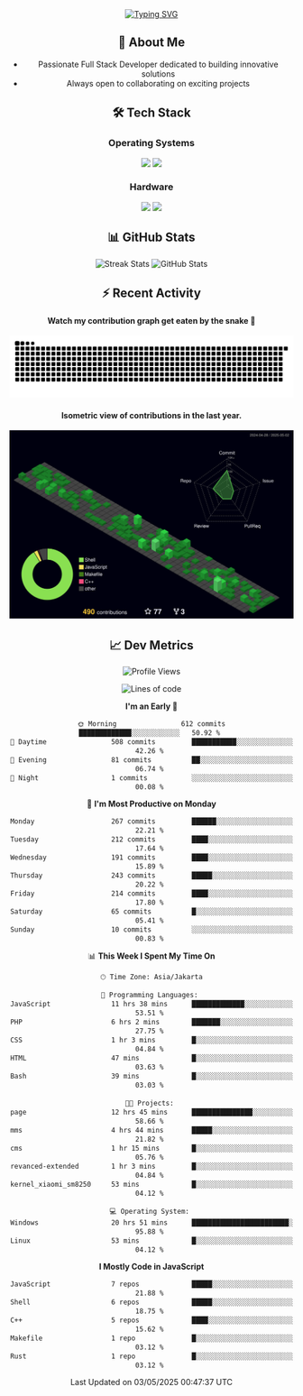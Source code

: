 <div align="center" style="max-width: 900px; margin: auto;">
<a href="https://github.com/thunderkex">
  <img src="https://readme-typing-svg.herokuapp.com?font=Fira+Code&pause=1000&center=true&vCenter=true&width=435&lines=Ha+ha!+I+am+here!;Told+you+a+storm+was+coming!" alt="Typing SVG" />
</a>

## 👋 About Me
- Passionate Full Stack Developer dedicated to building innovative solutions
- Always open to collaborating on exciting projects

## 🛠️ Tech Stack
### Operating Systems
<a href="#"><img src="https://img.shields.io/badge/Linux-FCC624?style=flat&logo=linux&logoColor=black"></a>
<a href="#"><img src="https://img.shields.io/badge/Windows-0078D6?style=flat&logo=windows&logoColor=white"></a>

### Hardware
<a href="#"><img src="https://img.shields.io/badge/Raspberry%20Pi-C51A4A?style=flat&logo=raspberrypi&logoColor=white"></a>
<a href="#"><img src="https://img.shields.io/badge/Arduino-00979D?style=flat&logo=Arduino&logoColor=white"></a>

## 📊 GitHub Stats
<div align="center">
  <img src="https://streak-stats.demolab.com?user=thunderkex&theme=tokyonight-duo&border_radius=20" alt="Streak Stats" />
  <img src="https://github-readme-stats.vercel.app/api?username=thunderkex&show_icons=true&theme=tokyonight&border_radius=20" alt="GitHub Stats" />
</div>

## ⚡ Recent Activity
<h4>Watch my contribution graph get eaten by the snake 🐍</h4>
<img width="600em" alt="thunderkex's Github commit snake" src="https://raw.githubusercontent.com/thunderkex/thunderkex/output/grid-snake-ov.svg" />

<h4>Isometric view of contributions in the last year.</h4>
<a href="./profile-3d-contrib/profile-night-green.svg">
	<img width="600em" src="./profile-3d-contrib/profile-night-green.svg">
</a>

## 📈 Dev Metrics
<!--START_SECTION:waka-->
![Profile Views](http://img.shields.io/badge/Profile%20Views-8-blue)

![Lines of code](https://img.shields.io/badge/From%20Hello%20World%20I%27ve%20Written-3.4%20million%20lines%20of%20code-blue)

**I'm an Early 🐤** 

```text
🌞 Morning                612 commits         █████████████░░░░░░░░░░░░   50.92 % 
🌆 Daytime                508 commits         ███████████░░░░░░░░░░░░░░   42.26 % 
🌃 Evening                81 commits          ██░░░░░░░░░░░░░░░░░░░░░░░   06.74 % 
🌙 Night                  1 commits           ░░░░░░░░░░░░░░░░░░░░░░░░░   00.08 % 
```
📅 **I'm Most Productive on Monday** 

```text
Monday                   267 commits         ██████░░░░░░░░░░░░░░░░░░░   22.21 % 
Tuesday                  212 commits         ████░░░░░░░░░░░░░░░░░░░░░   17.64 % 
Wednesday                191 commits         ████░░░░░░░░░░░░░░░░░░░░░   15.89 % 
Thursday                 243 commits         █████░░░░░░░░░░░░░░░░░░░░   20.22 % 
Friday                   214 commits         ████░░░░░░░░░░░░░░░░░░░░░   17.80 % 
Saturday                 65 commits          █░░░░░░░░░░░░░░░░░░░░░░░░   05.41 % 
Sunday                   10 commits          ░░░░░░░░░░░░░░░░░░░░░░░░░   00.83 % 
```


📊 **This Week I Spent My Time On** 

```text
🕑︎ Time Zone: Asia/Jakarta

💬 Programming Languages: 
JavaScript               11 hrs 38 mins      █████████████░░░░░░░░░░░░   53.51 % 
PHP                      6 hrs 2 mins        ███████░░░░░░░░░░░░░░░░░░   27.75 % 
CSS                      1 hr 3 mins         █░░░░░░░░░░░░░░░░░░░░░░░░   04.84 % 
HTML                     47 mins             █░░░░░░░░░░░░░░░░░░░░░░░░   03.63 % 
Bash                     39 mins             █░░░░░░░░░░░░░░░░░░░░░░░░   03.03 % 

🐱‍💻 Projects: 
page                     12 hrs 45 mins      ███████████████░░░░░░░░░░   58.66 % 
mms                      4 hrs 44 mins       █████░░░░░░░░░░░░░░░░░░░░   21.82 % 
cms                      1 hr 15 mins        █░░░░░░░░░░░░░░░░░░░░░░░░   05.76 % 
revanced-extended        1 hr 3 mins         █░░░░░░░░░░░░░░░░░░░░░░░░   04.84 % 
kernel_xiaomi_sm8250     53 mins             █░░░░░░░░░░░░░░░░░░░░░░░░   04.12 % 

💻 Operating System: 
Windows                  20 hrs 51 mins      ████████████████████████░   95.88 % 
Linux                    53 mins             █░░░░░░░░░░░░░░░░░░░░░░░░   04.12 % 
```

**I Mostly Code in JavaScript** 

```text
JavaScript               7 repos             █████░░░░░░░░░░░░░░░░░░░░   21.88 % 
Shell                    6 repos             █████░░░░░░░░░░░░░░░░░░░░   18.75 % 
C++                      5 repos             ████░░░░░░░░░░░░░░░░░░░░░   15.62 % 
Makefile                 1 repo              █░░░░░░░░░░░░░░░░░░░░░░░░   03.12 % 
Rust                     1 repo              █░░░░░░░░░░░░░░░░░░░░░░░░   03.12 % 
```




 Last Updated on 03/05/2025 00:47:37 UTC
<!--END_SECTION:waka-->
</div>
